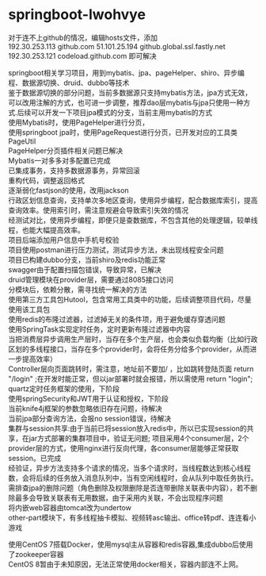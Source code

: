 # springboot-lwohvye

对于连不上github的情况，编辑hosts文件，添加\
192.30.253.113  github.com
51.101.25.194 github.global.ssl.fastly.net
192.30.253.121 codeload.github.com
即可解决

springboot相关学习项目，用到mybatis、jpa、pageHelper、shiro、异步编程、数据源切换、druid、dubbo等技术\
鉴于数据源切换的部分问题，当前多数据源只支持mybatis方法，jpa方式无效，可以改用注解的方式，也可进一步调整，推荐dao层mybatis与jpa只使用一种方式.后续可以开发一下项目jpa模式的分支，当前主用mybatis的方式\
使用Mybatis时，使用PageHelper进行分页，\
使用springboot jpa时，使用PageRequest进行分页，已开发对应的工具类PageUtil\
PageHelper分页插件相关问题已解决\
Mybatis一对多多对多配置已完成\
已集成事务，支持多数据源事务，异常回滚\
重构代码，调整返回格式\
逐渐弱化fastjson的使用，改用jackson\
行政区划信息查询，支持单次多地区查询，使用异步编程，配合数据库索引，提高查询效率。使用索引时，需注意规避会导致索引失效的情况\
经测试对比，使用异步编程，即便只是查数据库，不包含其他的处理逻辑，较单线程，也能大幅提高效率。\
项目后端添加用户信息中手机号校验\
项目使用postman进行压力测试，测试异步方法，未出现线程安全问题\
项目已构建dubbo分支，当前shiro及redis功能正常\
swagger由于配置扫描包错误，导致异常，已解决\
druid管理模块在provider层，需要通过8085接口访问\
分模块后，依赖分散，需寻找统一解决的方法\
使用第三方工具包Hutool，包含常用工具类中的功能，后续调整项目代码，尽量使用该工具包\
使用redis的布隆过滤器，过滤掉无关的条件项，用于避免缓存穿透问题\
使用SpringTask实现定时任务，定时更新布隆过滤器中内容\
当把消费层异步调用生产层时，当存在多个生产层，也会类似负载均衡（比如行政区划的多线程接口，当存在多个provider时，会将任务分给多个provider，从而进一步提高效率）\
Controller层向页面跳转时，需注意，地址前不要加/ ，比如跳转登陆页面 return "/login" ;在开发时能正常，但以jar部署时就会报错，所以需使用 return "login"; \
quartz定时任务框架的使用，下阶段\
使用springSecurity和JWT用于认证和授权，下阶段\
当前knife4j框架的参数忽略依旧存在问题，待解决\
当前jpa部分查询方法，会报no session错误，待解决\
集群与session共享:由于当前已将session放入redis中，所以已实现session的共享，在jar方式部署的集群项目中，验证无问题;
项目采用4个consumer层，2个provider层的方式，使用nginx进行反向代理，各consumer层能够正常获取session。已完成\
经验证，异步方法支持多个请求的情况，当多个请求时，当线程数达到核心线程数，会将后续的任务放入消息队列中，当有空闲线程时，会从队列中取任务执行。\
需排查jpa的删除问题（角色删除及权限删除是否连带删除关联表中内容），若不删除最多会导致关联表有无用数据，由于采用内关联，不会出现程序问题\
将内嵌web容器由tomcat改为undertow\
other-part模块下，有多线程抽卡模拟、视频转asc输出、office转pdf、连连看小游戏

使用CentOS 7搭载Docker，使用mysql主从容器和redis容器,集成dubbo后使用了zookeeper容器\
CentOS 8暂由于未知原因，无法正常使用docker相关，容器内部连不上网。
